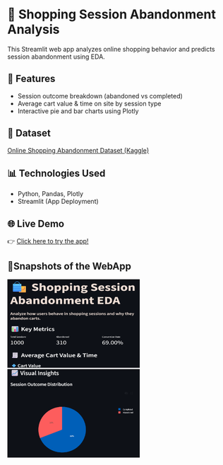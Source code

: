 # 🛒 Shopping Session Abandonment Analysis

This Streamlit web app analyzes online shopping behavior and predicts session abandonment using EDA.

## 🚀 Features
- Session outcome breakdown (abandoned vs completed)
- Average cart value & time on site by session type
- Interactive pie and bar charts using Plotly

## 📁 Dataset
[Online Shopping Abandonment Dataset (Kaggle)](https://www.kaggle.com/datasets/sahideseker/online-shopping-abandonment-prediction)

## 📊 Technologies Used
- Python, Pandas, Plotly
- Streamlit (App Deployment)

## 🌐 Live Demo
👉 [Click here to try the app!](https://shopping-session-abandonment-eda.streamlit.app/)

 ## 💠Snapshots of the WebApp
<img src="https://github.com/aadyasingh2/shopping-session-abandonment/blob/main/Screenshot%202025-06-24%20010058.png" width="300" height="200" >


<img src="https://github.com/aadyasingh2/shopping-session-abandonment/blob/main/Screenshot%202025-06-24%20010114.png" width="300" height="200">

 
